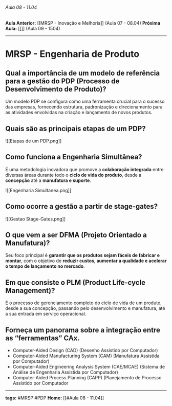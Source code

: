 ###### Aula 08 - 11.04
**Aula Anterior:** [[MRSP - Inovação e Melhoria]] (Aula 07 - 08.04)
**Próxima Aula:** [[]] (Aula 09 - 1504)

---
# MRSP - Engenharia  de Produto
## Qual a importância de um modelo de referência para a gestão do PDP (Processo de Desenvolvimento de Produto)?
Um modelo PDP se configura como uma ferramenta crucial para o sucesso das empresas, fornecendo estrutura, padronização e direcionamento para as atividades envolvidas na criação e lançamento de novos produtos.

## Quais são as principais etapas de um PDP?
![[Etapas de um PDP.png]]

## Como funciona a Engenharia Simultânea?
É uma metodologia inovadora que promove a **colaboração integrada** entre diversas áreas durante todo o **ciclo de vida do produto**, desde a **concepção** até a **manufatura e suporte**.

![[Engenharia Simultanea.png]]

## Como ocorre a gestão a partir de stage-gates?
![[Gestao Stage-Gates.png]]

## O que vem a ser DFMA (Projeto Orientado a Manufatura)?
Seu foco principal é **garantir que os produtos sejam fáceis de fabricar e montar**, com o objetivo de **reduzir custos, aumentar a qualidade e acelerar o tempo de lançamento no mercado**.

## Em que consiste o PLM (Product Life-cycle Management)?
É o processo de gerenciamento completo do ciclo de vida de um produto, desde a sua concepção, passando pelo desenvolvimento e manufatura, até a sua entrada em serviço operacional.

## Forneça um panorama sobre a integração entre as “ferramentas” CAx.
- Computer-Aided Design (CAD) (Desenho Assistido por Computador)
- Computer-Aided Manufacturing System (CAM) (Manufatura Assistida por Computador)
- Computer-Aided Engineering Analysis System (CAE/MCAE) (Sistema de Análise de Engenharia Assistida por Computador)
- Computer-Aided Process Planning (CAPP) (Planejamento de Processo Assistido por Computador

---
**tags:** #MRSP #PDP
**Home:** [[#Aula 08 - 11.04]]